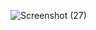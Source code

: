 ![Screenshot (27)](https://github.com/AMARDEV07/weather-app/assets/127836087/425ace5c-0b37-4a54-bfb1-73d74ca9d556)
